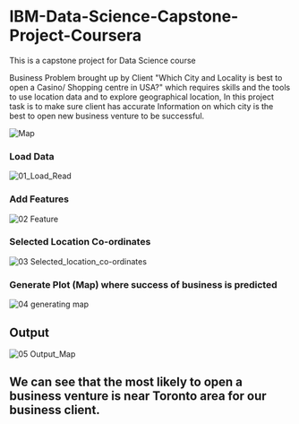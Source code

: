 # IBM-Data-Science-Capstone-Project-Coursera
This is a capstone project for Data Science course 

Business Problem brought up by Client "Which City and Locality is best to open a Casino/ Shopping centre in USA?" which requires skills and the tools to use location data and to explore geographical location, In this project task is to make sure client has accurate Information on which city is the best to open new business venture to be successful.

![Map](https://user-images.githubusercontent.com/22409980/106825347-9a8f6a00-667c-11eb-9dc7-1a4660bf475d.gif)

### Load Data 
![01_Load_Read](https://user-images.githubusercontent.com/22409980/106805576-c7348900-665e-11eb-9264-ac4b14f809b7.png)

### Add Features
![02 Feature](https://user-images.githubusercontent.com/22409980/106805824-14185f80-665f-11eb-83ad-268fc97ce677.png)

### Selected Location Co-ordinates
![03 Selected_location_co-ordinates](https://user-images.githubusercontent.com/22409980/106805871-24c8d580-665f-11eb-80fb-1ee29f36c4fb.png)

### Generate Plot (Map) where success of business is predicted
![04 generating map](https://user-images.githubusercontent.com/22409980/106805960-44f89480-665f-11eb-8acd-c5f06e233b5f.png)

## Output
![05 Output_Map](https://user-images.githubusercontent.com/22409980/106806009-52158380-665f-11eb-8d66-b0a896886efe.png)

## We can see that the most likely to open a business venture is near Toronto area for our business client.
